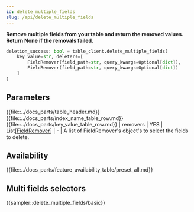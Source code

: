 ```yaml
---
id: delete_multiple_fields
slug: /api/delete_multiple_fields
---
```


**Remove multiple fields from your table and return the removed values. Return None if the removals failed.**

```python
deletion_success: bool = table_client.delete_multiple_fields(
    key_value=str, deleters=[
        FieldRemover(field_path=str, query_kwargs=Optional[dict]),
        FieldRemover(field_path=str, query_kwargs=Optional[dict])
    ]
)
```

## Parameters

{{file::../docs_parts/table_header.md}}
{{file::../docs_parts/index_name_table_row.md}}
{{file::../docs_parts/key_value_table_row.md}}
| removers      | YES      | List[[FieldRemover](../api/FieldRemover.md)] | - | A list of FieldRemover's object's to select the fields to delete.

## Availability

{{file::../docs_parts/feature_availability_table/preset_all.md}}

## Multi fields selectors

{{sampler::delete_multiple_fields/basic}}
 